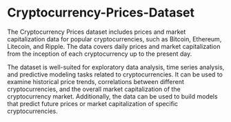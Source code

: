 # Cryptocurrency-Prices-Dataset

The Cryptocurrency Prices dataset includes prices and market capitalization data for popular cryptocurrencies, such as Bitcoin, Ethereum, Litecoin, and Ripple. The data covers daily prices and market capitalization from the inception of each cryptocurrency up to the present day.

The dataset is well-suited for exploratory data analysis, time series analysis, and predictive modeling tasks related to cryptocurrencies. It can be used to examine historical price trends, correlations between different cryptocurrencies, and the overall market capitalization of the cryptocurrency market. Additionally, the data can be used to build models that predict future prices or market capitalization of specific cryptocurrencies.
